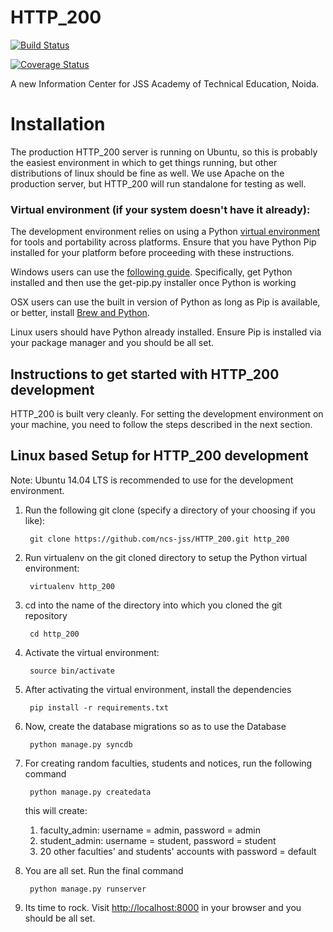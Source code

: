 HTTP_200
=============


[![Build Status](https://travis-ci.org/ncs-jss/HTTP_200.svg?branch=master)](https://travis-ci.org/ncs-jss/HTTP_200)

[![Coverage Status](https://coveralls.io/repos/ncs-jss/HTTP_200/badge.svg?branch=master&service=github)](https://coveralls.io/github/ncs-jss/HTTP_200?branch=master)


A new Information Center for JSS Academy of Technical Education, Noida. 

# Installation

The production HTTP_200 server is running on Ubuntu, so this is
probably the easiest environment in which to get things running, but other
distributions of linux should be fine as well. We use Apache on the
production server, but HTTP_200 will run standalone for testing as well.

### Virtual environment (if your system doesn't have it already):

The development environment relies on using a Python [virtual environment][venv]
for tools and portability across platforms. Ensure that you have Python Pip
installed for your platform before proceeding with these instructions.

Windows users can use the [following guide][windows venv]. Specifically, get
Python installed and then use the get-pip.py installer once Python is working

OSX users can use the built in version of Python as long as Pip is available,
or better, install [Brew and Python][osx venv].

Linux users should have Python already installed. Ensure Pip is installed via
your package manager and you should be all set.

## Instructions to get started with HTTP_200 development

HTTP_200 is built very cleanly. For setting the development environment on your machine, you need to follow the steps described in the next section. 

## Linux based Setup for HTTP_200 development

Note: Ubuntu 14.04 LTS is recommended to use for the development environment.

1. Run the following git clone (specify a directory of your choosing if you like):

        git clone https://github.com/ncs-jss/HTTP_200.git http_200

2. Run virtualenv on the git cloned directory to setup the Python virtual environment:

        virtualenv http_200

3. cd into the name of the directory into which you cloned the git repository

        cd http_200

4. Activate the virtual environment:

        source bin/activate

5. After activating the virtual environment, install the dependencies

        pip install -r requirements.txt

6. Now, create the database migrations so as to use the Database

        python manage.py syncdb

7. For creating random faculties, students and notices, run the following command 

		python manage.py createdata

	this will create:
	1. faculty_admin: username = admin, password = admin
	2. student_admin: username = student, password = student
	3. 20 other faculties' and students' accounts with password = default

8. You are all set. Run the final command

        python manage.py runserver

10. Its time to rock. Visit [http://localhost:8000][localhost] in your browser and you should be all set.


[venv]: http://pypi.python.org/pypi/virtualenv
[wrapper]: http://www.doughellmann.com/projects/virtualenvwrapper/
[windows venv]: http://docs.python-guide.org/en/latest/starting/install/win/
[osx venv]: http://docs.python-guide.org/en/latest/starting/install/osx/
[bug]: https://github.com/docker/docker/issues/9628
[localhost]: http://localhost:8000/

